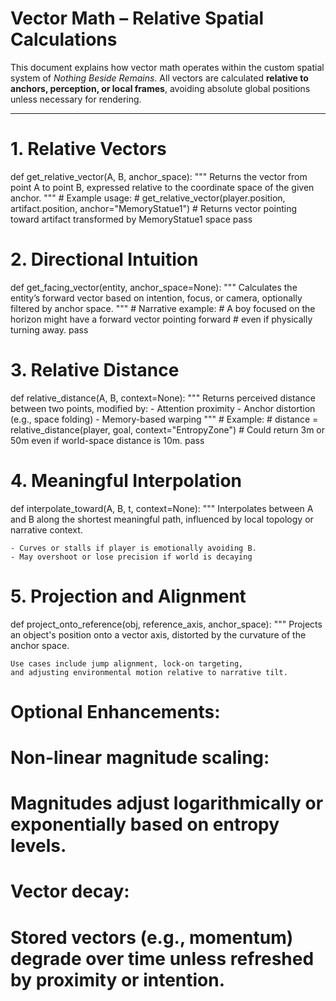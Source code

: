 # Vector Math – Relative Spatial Calculations

This document explains how vector math operates within the custom spatial system of *Nothing Beside Remains*. All vectors are calculated **relative to anchors, perception, or local frames**, avoiding absolute global positions unless necessary for rendering.

---

# 1. Relative Vectors
def get_relative_vector(A, B, anchor_space):
    """
    Returns the vector from point A to point B, expressed relative
    to the coordinate space of the given anchor.
    """
    # Example usage:
    # get_relative_vector(player.position, artifact.position, anchor="MemoryStatue1")
    # Returns vector pointing toward artifact transformed by MemoryStatue1 space
    pass


# 2. Directional Intuition
def get_facing_vector(entity, anchor_space=None):
    """
    Calculates the entity’s forward vector based on intention, focus, or camera,
    optionally filtered by anchor space.
    """
    # Narrative example:
    # A boy focused on the horizon might have a forward vector pointing forward
    # even if physically turning away.
    pass


# 3. Relative Distance
def relative_distance(A, B, context=None):
    """
    Returns perceived distance between two points, modified by:
    - Attention proximity
    - Anchor distortion (e.g., space folding)
    - Memory-based warping
    """
    # Example:
    # distance = relative_distance(player, goal, context="EntropyZone")
    # Could return 3m or 50m even if world-space distance is 10m.
    pass


# 4. Meaningful Interpolation
def interpolate_toward(A, B, t, context=None):
    """
    Interpolates between A and B along the shortest meaningful path,
    influenced by local topology or narrative context.

    - Curves or stalls if player is emotionally avoiding B.
    - May overshoot or lose precision if world is decaying


# 5. Projection and Alignment
def project_onto_reference(obj, reference_axis, anchor_space):
    """
    Projects an object's position onto a vector axis,
    distorted by the curvature of the anchor space.

    Use cases include jump alignment, lock-on targeting,
    and adjusting environmental motion relative to narrative tilt.


# Optional Enhancements:

# Non-linear magnitude scaling:
# Magnitudes adjust logarithmically or exponentially based on entropy levels.

# Vector decay:
# Stored vectors (e.g., momentum) degrade over time unless refreshed by proximity or intention.
